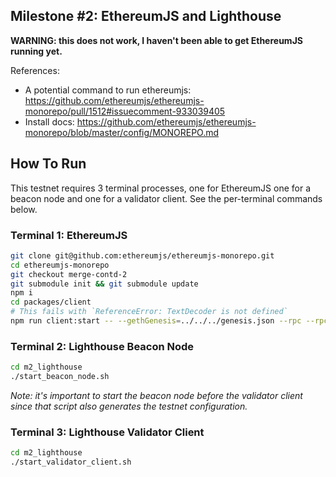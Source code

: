 ## Milestone #2: EthereumJS and Lighthouse

**WARNING: this does not work, I haven't been able to get EthereumJS running
yet.**

References:
- A potential command to run ethereumjs: https://github.com/ethereumjs/ethereumjs-monorepo/pull/1512#issuecomment-933039405
- Install docs: https://github.com/ethereumjs/ethereumjs-monorepo/blob/master/config/MONOREPO.md


## How To Run

This testnet requires 3 terminal processes, one for EthereumJS one for a beacon node
and one for a validator client. See the per-terminal commands below.

### Terminal 1: EthereumJS

```bash
git clone git@github.com:ethereumjs/ethereumjs-monorepo.git
cd ethereumjs-monorepo
git checkout merge-contd-2
git submodule init && git submodule update
npm i
cd packages/client
# This fails with `ReferenceError: TextDecoder is not defined`
npm run client:start -- --gethGenesis=../../../genesis.json --rpc --rpcEngine --loglevel=debug
```

### Terminal 2: Lighthouse Beacon Node

```bash
cd m2_lighthouse
./start_beacon_node.sh
```

*Note: it's important to start the beacon node before the validator client
since that script also generates the testnet configuration.*

### Terminal 3: Lighthouse Validator Client

```bash
cd m2_lighthouse
./start_validator_client.sh
```

